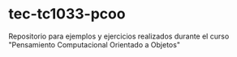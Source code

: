 # tec-tc1033-pcoo
Repositorio para ejemplos y ejercicios realizados durante el curso "Pensamiento Computacional Orientado a Objetos"
